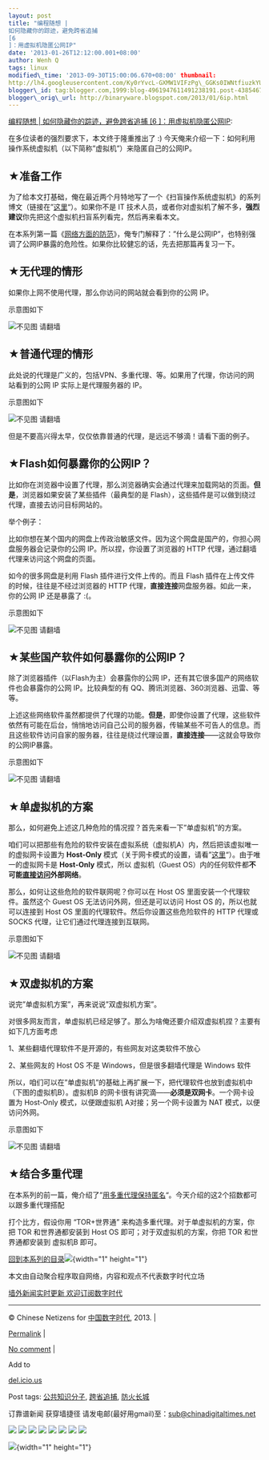 ```yaml
--- 
layout: post 
title: "编程随想 |
如何隐藏你的踪迹，避免跨省追捕
[6
]：用虚拟机隐匿公网IP" 
date: '2013-01-26T12:12:00.001+08:00' 
author: Wenh Q
tags: linux
modified\_time: '2013-09-30T15:00:06.670+08:00' thumbnail:
http://lh4.googleusercontent.com/Ky0rYvcL-GXMW1VIFzPg\_GGKs0IWNtfiuzkYUvLEzdFNCodugIfE-BiN9FW7AYYUrtKbugWlVrQs6aI7Y3eJVNP61MRsaBjthXAxhPDQXajAMWlWa6LguRZ-kBY=s72-c
blogger\_id: tag:blogger.com,1999:blog-4961947611491238191.post-43854672212155383
blogger\_orig\_url: http://binaryware.blogspot.com/2013/01/6ip.html
---
```

[编程随想 |
如何隐藏你的踪迹，避免跨省追捕
[6
]：用虚拟机隐匿公网IP](http://feedproxy.google.com/~r/chinagfwblog/~3/maKr8cnJiDo/):

在多位读者的强烈要求下，本文终于隆重推出了 :)
今天俺来介绍一下：如何利用操作系统虚拟机（以下简称”虚拟机”）来隐匿自己的公网IP。


★准备工作
---------

为了给本文打基础，俺在最近两个月特地写了一个《扫盲操作系统虚拟机》的系列博文（链接在”[这里](http://program-think.blogspot.com/2012/10/system-vm-0.html)“）。如果你不是
IT
技术人员，或者你对虚拟机了解不多，**强烈建议**你先把这个虚拟机扫盲系列看完，然后再来看本文。



在本系列第一篇《[网络方面的防范](http://program-think.blogspot.com/2010/04/howto-cover-your-tracks-1.html)》，俺专门解释了：”什么是公网IP”，也特别强调了公网IP暴露的危险性。如果你比较健忘的话，先去把那篇再复习一下。


★无代理的情形
-------------

如果你上网不使用代理，那么你访问的网站就会看到你的公网 IP。



示意图如下



![不见图
请翻墙](http://lh4.googleusercontent.com/Ky0rYvcL-GXMW1VIFzPg_GGKs0IWNtfiuzkYUvLEzdFNCodugIfE-BiN9FW7AYYUrtKbugWlVrQs6aI7Y3eJVNP61MRsaBjthXAxhPDQXajAMWlWa6LguRZ-kBY)


★普通代理的情形
---------------

此处说的代理是广义的，包括VPN、多重代理、等。如果用了代理，你访问的网站看到的公网
IP 实际上是代理服务器的 IP。



示意图如下



![不见图
请翻墙](http://lh3.googleusercontent.com/lkZjGLE-sd3KUXrB-SeMUPX2jSl3QlY7byT6i8SwLVsQBq_yQp8YgaNNRDrG3rt48oaxqjLAtays9MByzYNtzp-iSzJ-UVGakaWovLe1AHQzo8H-ifPHjPVgrd8)

但是不要高兴得太早，仅仅依靠普通的代理，是远远不够滴！请看下面的例子。


★Flash如何暴露你的公网IP？
--------------------------

比如你在浏览器中设置了代理，那么浏览器确实会通过代理来加载网站的页面。**但是**，浏览器如果安装了某些插件（最典型的是
Flash），这些插件是可以做到绕过代理，直接去访问目标网站的。



举个例子：



比如你想在某个国内的网盘上传政治敏感文件。因为这个网盘是国产的，你担心网盘服务器会记录你的公网
IP。所以捏，你设置了浏览器的 HTTP
代理，通过翻墙代理来访问这个网盘的页面。



如今的很多网盘是利用 Flash 插件进行文件上传的。而且 Flash
插件在上传文件的时候，往往是不经过浏览器的 HTTP
代理，**直接连接**网盘服务器。如此一来，你的公网 IP 还是暴露了 :(。



示意图如下



![不见图
请翻墙](http://lh3.googleusercontent.com/LPdbpOzwgT_7h9MHALQ-3e9-jfwlCodpNduHegMvOks1YMIbW1BV9P5k6hcT2Qy-p-oylRNxLi5ysTco4mSuVTmzVK9xTo69Mhm548bjwYH7GaS1j2BJugqjZ-4)


★某些国产软件如何暴露你的公网IP？
---------------------------------

除了浏览器插件（以Flash为主）会暴露你的公网
IP，还有其它很多国产的网络软件也会暴露你的公网 IP。比较典型的有
QQ、腾讯浏览器、360浏览器、迅雷、等等。



上述这些网络软件虽然都提供了代理的功能。**但是**，即使你设置了代理，这些软件依然有可能在后台，悄悄地访问自己公司的服务器，传输某些不可告人的信息。而且这些软件访问自家的服务器，往往是绕过代理设置，**直接连接**——这就会导致你的公网IP暴露。



示意图如下



![不见图
请翻墙](http://lh3.googleusercontent.com/7MASBpz1J59zvlSRizUzzm05eHvd7WyTtRonnqLkq_LTJhwNBYnq4c2PNnSQsVOSOiQPSEv05AVa17LRkRqFk-4JKFtpR22iorSc5esjENtmzP7TiM8p8XBhEKo)


★单虚拟机的方案
---------------

那么，如何避免上述这几种危险的情况捏？首先来看一下”单虚拟机”的方案。



咱们可以把那些有危险的软件安装在虚拟系统（虚拟机A）内，然后把该虚拟唯一的虚拟网卡设置为
**Host-Only**
模式（关于网卡模式的设置，请看”[这里](http://program-think.blogspot.com/2012/12/system-vm-5.html)“）。由于唯一的虚拟网卡是
**Host-Only** 模式，所以 虚拟机（Guest OS）内的任何软件都**不可能<span
style="text-decoration: underline;">直接访问</span>外部网络**。



那么，如何让这些危险的软件联网呢？你可以在 Host OS
里面安装一个代理软件。虽然这个 Guest OS 无法访问外网，但还是可以访问
Host OS 的，所以也就可以连接到 Host OS
里面的代理软件。然后你设置这些危险软件的 HTTP 代理或 SOCKS
代理，让它们通过代理连接到互联网。



示意图如下



![不见图
请翻墙](http://lh4.googleusercontent.com/mMOFO42Roq6rr1JcQ0Wo4UB96y-PlQYkbNQm3sqSYXfS2GB9Z_L7deTpRhwR5nknnuD3_r06TR0xNviXYcUCPaf2TJ12j28VOUyt_CKVYzr-vP-_asld7Ia113o)


★双虚拟机的方案
---------------

说完”单虚拟机方案”，再来说说”双虚拟机方案”。



对很多网友而言，单虚拟机已经足够了。那么为啥俺还要介绍双虚拟机捏？主要有如下几方面考虑



1、某些翻墙代理软件不是开源的，有些网友对这类软件不放心



2、某些网友的 Host OS 不是 Windows，但是很多翻墙代理是 Windows 软件

所以，咱们可以在”单虚拟机”的基础上再扩展一下，把代理软件也放到虚拟机中（下图的虚拟机B）。虚拟机B
的网卡很有讲究滴——**必须是双网卡**。一个网卡设置为 Host-Only
模式，以便跟虚拟机 A对接；另一个网卡设置为 NAT 模式，以便访问外网。



示意图如下



![不见图
请翻墙](http://lh5.googleusercontent.com/EG-eA0wURF5rWkQGkl0Yq7lQjwaVkDoB1t_dSwTQf5GlDKdLcDrfBqzU1D2IrQ1dTAUcPqGLeL1369RDNijQ2jcEL6H40_dzehktsSfquNe6DmvO44U4PZF-kC0)


★结合多重代理
-------------

在本系列的前一篇，俺介绍了”[用多重代理保持匿名](http://program-think.blogspot.com/2012/03/howto-cover-your-tracks-5.html)“。今天介绍的这2个招数都可以跟多重代理搭配



打个比方，假设你用 “TOR+世界通” 来构造多重代理。对于单虚拟机的方案，你把
TOR 和世界通都安装到 Host OS 即可；对于双虚拟机的方案，你把 TOR
和世界通都安装到 虚拟机B 即可。

[回到本系列的目录](http://program-think.blogspot.com/2010/04/howto-cover-your-tracks-0.html#index)![](http://feeds.feedburner.com/~r/programthink/~4/d6XwDgkl_iI){width="1"
height="1"}

本文由自动聚合程序取自网络，内容和观点不代表数字时代立场

[墙外新闻实时更新 欢迎订阅数字时代](http://eepurl.com/msuvD)










------------------------------------------------------------------------

© Chinese Netizens for [中国数字时代](https://caonima.biz/chinese),
2013. |

[Permalink](https://caonima.biz/chinese/2013/01/%e7%bc%96%e7%a8%8b%e9%9a%8f%e6%83%b3-%e5%a6%82%e4%bd%95%e9%9a%90%e8%97%8f%e4%bd%a0%e7%9a%84%e8%b8%aa%e8%bf%b9%ef%bc%8c%e9%81%bf%e5%85%8d%e8%b7%a8%e7%9c%81%e8%bf%bd%e6%8d%956%ef%bc%9a%e7%94%a8/)
|

[No
comment](https://caonima.biz/chinese/2013/01/%e7%bc%96%e7%a8%8b%e9%9a%8f%e6%83%b3-%e5%a6%82%e4%bd%95%e9%9a%90%e8%97%8f%e4%bd%a0%e7%9a%84%e8%b8%aa%e8%bf%b9%ef%bc%8c%e9%81%bf%e5%85%8d%e8%b7%a8%e7%9c%81%e8%bf%bd%e6%8d%956%ef%bc%9a%e7%94%a8/#comments)
|

Add to

[del.icio.us](http://del.icio.us/post?url=https://caonima.biz/chinese/2013/01/%e7%bc%96%e7%a8%8b%e9%9a%8f%e6%83%b3-%e5%a6%82%e4%bd%95%e9%9a%90%e8%97%8f%e4%bd%a0%e7%9a%84%e8%b8%aa%e8%bf%b9%ef%bc%8c%e9%81%bf%e5%85%8d%e8%b7%a8%e7%9c%81%e8%bf%bd%e6%8d%956%ef%bc%9a%e7%94%a8/&title=%E7%BC%96%E7%A8%8B%E9%9A%8F%E6%83%B3%20%7C%20%E5%A6%82%E4%BD%95%E9%9A%90%E8%97%8F%E4%BD%A0%E7%9A%84%E8%B8%AA%E8%BF%B9%EF%BC%8C%E9%81%BF%E5%85%8D%E8%B7%A8%E7%9C%81%E8%BF%BD%E6%8D%95%5B6%5D%EF%BC%9A%E7%94%A8%E8%99%9A%E6%8B%9F%E6%9C%BA%E9%9A%90%E5%8C%BF%E5%85%AC%E7%BD%91IP)





Post tags:
[公共知识分子](https://caonima.biz/chinese/tag/%e5%85%ac%e5%85%b1%e7%9f%a5%e8%af%86%e5%88%86%e5%ad%90/?category=10466),
[跨省追捕](https://caonima.biz/chinese/tag/%e8%b7%a8%e7%9c%81%e8%bf%bd%e6%8d%95/?category=10466),
[防火长城](https://caonima.biz/chinese/tag/%e9%98%b2%e7%81%ab%e9%95%bf%e5%9f%8e/?category=10466)



订靠谱新闻 获穿墙捷径
请发电邮(最好用gmail)至：sub@chinadigitaltimes.net






<div>

[![](http://feeds.feedburner.com/~ff/chinagfwblog?d=yIl2AUoC8zA)](http://feeds.feedburner.com/~ff/chinagfwblog?a=maKr8cnJiDo:nau-OgKyXt4:yIl2AUoC8zA)
[![](http://feeds.feedburner.com/~ff/chinagfwblog?i=maKr8cnJiDo:nau-OgKyXt4:-BTjWOF_DHI)](http://feeds.feedburner.com/~ff/chinagfwblog?a=maKr8cnJiDo:nau-OgKyXt4:-BTjWOF_DHI)
[![](http://feeds.feedburner.com/~ff/chinagfwblog?i=maKr8cnJiDo:nau-OgKyXt4:F7zBnMyn0Lo)](http://feeds.feedburner.com/~ff/chinagfwblog?a=maKr8cnJiDo:nau-OgKyXt4:F7zBnMyn0Lo)
[![](http://feeds.feedburner.com/~ff/chinagfwblog?i=maKr8cnJiDo:nau-OgKyXt4:V_sGLiPBpWU)](http://feeds.feedburner.com/~ff/chinagfwblog?a=maKr8cnJiDo:nau-OgKyXt4:V_sGLiPBpWU)
[![](http://feeds.feedburner.com/~ff/chinagfwblog?d=qj6IDK7rITs)](http://feeds.feedburner.com/~ff/chinagfwblog?a=maKr8cnJiDo:nau-OgKyXt4:qj6IDK7rITs)
[![](http://feeds.feedburner.com/~ff/chinagfwblog?d=l6gmwiTKsz0)](http://feeds.feedburner.com/~ff/chinagfwblog?a=maKr8cnJiDo:nau-OgKyXt4:l6gmwiTKsz0)
[![](http://feeds.feedburner.com/~ff/chinagfwblog?i=maKr8cnJiDo:nau-OgKyXt4:gIN9vFwOqvQ)](http://feeds.feedburner.com/~ff/chinagfwblog?a=maKr8cnJiDo:nau-OgKyXt4:gIN9vFwOqvQ)
[![](http://feeds.feedburner.com/~ff/chinagfwblog?d=TzevzKxY174)](http://feeds.feedburner.com/~ff/chinagfwblog?a=maKr8cnJiDo:nau-OgKyXt4:TzevzKxY174)

</div>

![](http://feeds.feedburner.com/~r/chinagfwblog/~4/maKr8cnJiDo){width="1"
height="1"}
